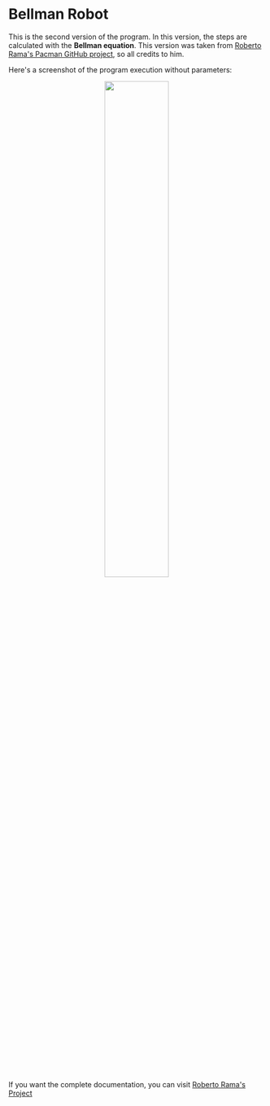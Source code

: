 # Bellman Robot

This is the second version of the program. In this version, the steps are calculated with the **Bellman equation**. This version was taken from [Roberto Rama's Pacman GitHub project](https://github.com/ramaroberto/pacman), so all credits to him.

Here's a screenshot of the program execution without parameters:

<p align="center">
    <img src="https://www.andrevital.com/extra/ai-robopath/images/bellman.png" width="50%">
</p>

If you want the complete documentation, you can visit [Roberto Rama's Project](https://github.com/ramaroberto/pacman)